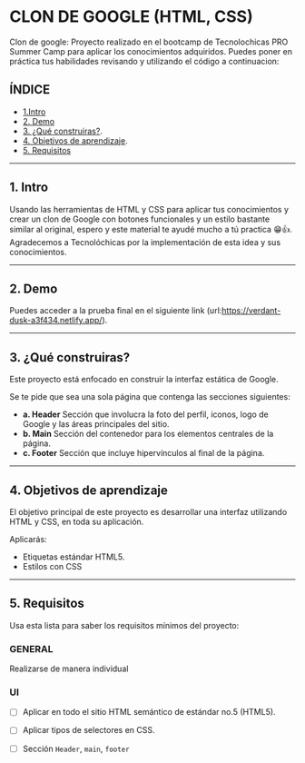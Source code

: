 # CLON DE GOOGLE (HTML, CSS)

Clon de google: Proyecto realizado en el  bootcamp de Tecnolochicas PRO Summer Camp para aplicar los conocimientos adquiridos.
Puedes poner en práctica tus habilidades revisando y utilizando el código a continuacion:


## ÍNDICE

* [1.Intro](url)
* [2. Demo](url)
* [3. ¿Qué construiras?](url).
* [4. Objetivos de aprendizaje](url).
* [5. Requisitos](url)

****

## 1. Intro
Usando las herramientas de HTML y CSS para aplicar tus conocimientos y crear un clon de Google con botones funcionales y un estilo bastante similar al original, espero y este material te ayudé mucho a tú practica 😁👍.
Agradecemos a Tecnolóchicas por la implementación de esta idea y sus conocimientos.

****
## 2. Demo
Puedes acceder a la prueba final en el siguiente link (url:https://verdant-dusk-a3f434.netlify.app/). 

****
## 3. ¿Qué construiras?

Este proyecto está enfocado en construir la interfaz estática de Google.

Se te pide que sea una sola página que contenga las secciones siguientes:
  - **a. Header**
    Sección que involucra la foto del perfil, iconos, logo de Google y las áreas principales del sitio.
  - **b. Main**
    Sección del contenedor para los elementos centrales de la página. 
  - **c. Footer**
    Sección que incluye hipervínculos al final de la página.

****
## 4. Objetivos de aprendizaje

El objetivo principal de este proyecto es desarrollar una interfaz utilizando HTML y CSS, en toda su aplicación.

Aplicarás:

- Etiquetas estándar HTML5.
- Estilos con CSS
  
****
## 5. Requisitos

Usa esta lista para saber los requisitos mínimos del proyecto:

### GENERAL

Realizarse de manera individual

### UI
- [ ] Aplicar en todo el sitio HTML semántico de estándar no.5 (HTML5).
- [ ] Aplicar tipos de selectores en CSS.
- [ ] Sección `Header`, `main`, `footer`

